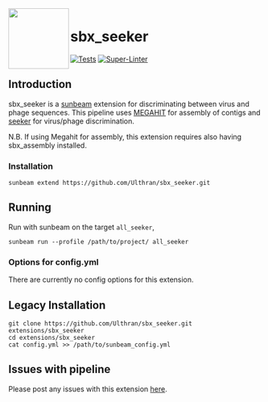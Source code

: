 <img src="https://github.com/sunbeam-labs/sunbeam/blob/stable/docs/images/sunbeam_logo.gif" width=120, height=120 align="left" />

# sbx_seeker

<!-- Badges start -->
[![Tests](https://github.com/Ulthran/sbx_seeker/actions/workflows/tests.yml/badge.svg)](https://github.com/Ulthran/sbx_seeker/actions/workflows/tests.yml)
[![Super-Linter](https://github.com/Ulthran/sbx_seeker/actions/workflows/linters.yml/badge.svg)](https://github.com/Ulthran/sbx_seeker/actions/workflows/linters.yml)
<!-- Badges end -->


## Introduction

sbx_seeker is a [sunbeam](https://github.com/sunbeam-labs/sunbeam) extension for discriminating between virus and phage sequences. This pipeline uses [MEGAHIT](https://github.com/voutcn/megahit) for assembly of contigs and [seeker](https://github.com/gussow/seeker) for virus/phage discrimination.

N.B. If using Megahit for assembly, this extension requires also having sbx_assembly installed.

### Installation

```
sunbeam extend https://github.com/Ulthran/sbx_seeker.git
```

## Running

Run with sunbeam on the target `all_seeker`,

```
sunbeam run --profile /path/to/project/ all_seeker
```

### Options for config.yml

There are currently no config options for this extension.

## Legacy Installation

```
git clone https://github.com/Ulthran/sbx_seeker.git extensions/sbx_seeker
cd extensions/sbx_seeker
cat config.yml >> /path/to/sunbeam_config.yml
```

## Issues with pipeline

Please post any issues with this extension [here](https://github.com/Ulthran/sbx_seeker/issues).

